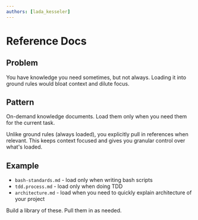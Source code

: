 ```yaml
---
authors: [lada_kesseler]
---
```


# Reference Docs

## Problem
You have knowledge you need sometimes, but not always. Loading it into ground rules would bloat context and dilute focus.

## Pattern
On-demand knowledge documents. Load them only when you need them for the current task.

Unlike ground rules (always loaded), you explicitly pull in references when relevant. This keeps context focused and gives you granular control over what's loaded.

## Example
- `bash-standards.md` - load only when writing bash scripts
- `tdd.process.md` - load only when doing TDD
- `architecture.md` - load when you need to quickly explain architecture of your project
 
Build a library of these. Pull them in as needed.
